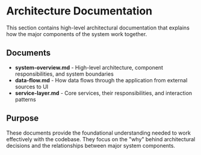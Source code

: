 # Architecture Documentation

This section contains high-level architectural documentation that explains how the major components of the system work together.

## Documents

- **system-overview.md** - High-level architecture, component responsibilities, and system boundaries
- **data-flow.md** - How data flows through the application from external sources to UI
- **service-layer.md** - Core services, their responsibilities, and interaction patterns

## Purpose

These documents provide the foundational understanding needed to work effectively with the codebase. They focus on the "why" behind architectural decisions and the relationships between major system components.